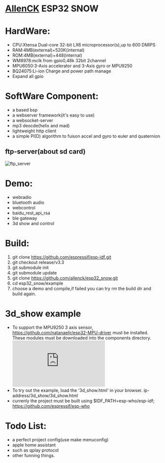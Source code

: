 [AllenCK](https://www.whyengineer.com) ESP32 SNOW
====

# HardWare:

* CPU:Xtensa Dual-core 32-bit LX6 microprocessor(s),up to 600 DMIPS
* RAM:4MB(external)+520K(internal)
* ROM:4MB(external)+448(internal)
* WM8978:mclk from gpio0,48k 32bit 2channel
* MPU6050:3-Axis accelerator and 3-Axis gyro or MPU9250
* BQ24075:Li-ion Charge and power path manage
* Expand all gpio 

# SoftWare Component:
* a based bsp 
* a webserver framework(it's easy to use)
* a websocket-server
* mp3 deocde(helix and mad)
* lightweight http client
* a simple PI(D) algorithm to fuison accel and gyro to euler and quaternion
## ftp-server(about sd card)
![ftp_server](https://img.whyengineer.com/data/ftp_test.png?imageView2/2/w/800/h/800/q/75|imageslim) 

# Demo:
* webradio
* bluetooth audio
* webcontrol
* baidu_rest_api_rsa
* ble gateway
* 3d show and control

# Build:
1. git clone https://github.com/espressif/esp-idf.git
2. git checkout release/v3.3
3. git submodule init
4. git submodule update
5. git clone https://github.com/allenck/esp32_snow.git
6. cd esp32_snow/example
7. choose a demo and compile,if failed you can try rm the build dir and build again.

# 3d_show example

* To support the MPU9250 3 axis sensor, https://github.com/natanaeljr/esp32-MPU-driver  must be installed. These modules must be downloaded into the components directory. ![MPU driver API](https://natanaeljr.github.io/esp32-MPU-driver/html/index.html)
* To try out the example, load the '3d_show.html' in your browser. ip-address/3d_show/3d_show.html
* currenly the project must be built using $IDF_PATH=esp-who/esp-idf; https://github.com/espressif/esp-who


# Todo List:

* a perfect project config(use make menuconfig)
* apple home assistant
* such as qplay protocol
* other funning things.

